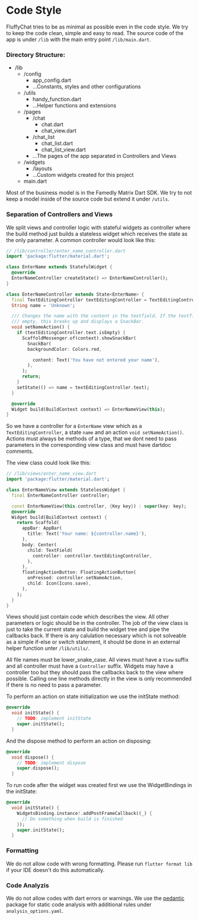 # Code Style

FluffyChat tries to be as minimal as possible even in the code style. We try to keep the code clean, simple and easy to read. The source code of the app is under `/lib` with the main entry point `/lib/main.dart`.

### Directory Structure:

- /lib
  - /config
    - app_config.dart
    - ...Constants, styles and other configurations
  - /utils
    - handy_function.dart
    - ...Helper functions and extensions
  - /pages
    - /chat
      - chat.dart
      - chat_view.dart
    - /chat_list
      - chat_list.dart
      - chat_list_view.dart
    - ...The pages of the app separated in Controllers and Views
  - /widgets
    - /layouts
    - ...Custom widgets created for this project
  - main.dart

Most of the business model is in the Famedly Matrix Dart SDK. We try to not keep a model inside of the source code but extend it under `/utils`.

### Separation of Controllers and Views

We split views and controller logic with stateful widgets as controller where the build method just builds a stateless widget which receives the state as the only parameter. A common controller would look like this:

```dart
// /lib/controller/enter_name_controller.dart
import 'package:flutter/material.dart';

class EnterName extends StatefulWidget {
  @override
  EnterNameController createState() => EnterNameController();
}

class EnterNameController extends State<EnterName> {
  final TextEditingController textEditingController = TextEditingController();
  String name = 'Unknown';

  /// Changes the name with the content in the textfield. If the textfield is
  /// empty, this breaks up and displays a SnackBar.
  void setNameAction() {
    if (textEditingController.text.isEmpty) {
      ScaffoldMessenger.of(context).showSnackBar(
        SnackBar(
        backgroundColor: Colors.red,

          content: Text('You have not entered your name'),
        ),
      );
      return;
    }
    setState(() => name = textEditingController.text);
  }

  @override
  Widget build(BuildContext context) => EnterNameView(this);
}
```

So we have a controller for a `EnterName` view which as a `TextEditingController`, a state `name` and an action `void setNameAction()`. Actions must always be methods of a type, that we dont need to pass parameters in the corresponding view class and must have dartdoc comments.

The view class could look like this:

```dart
// /lib/views/enter_name_view.dart
import 'package:flutter/material.dart';

class EnterNameView extends StatelessWidget {
  final EnterNameController controller;

  const EnterNameView(this.controller, {Key key}) : super(key: key);
  @override
  Widget build(BuildContext context) {
    return Scaffold(
      appBar: AppBar(
        title: Text('Your name: ${controller.name}'),
      ),
      body: Center(
        child: TextField(
          controller: controller.textEditingController,
        ),
      ),
      floatingActionButton: FloatingActionButton(
        onPressed: controller.setNameAction,
        child: Icon(Icons.save),
      ),
    );
  }
}
```

Views should just contain code which describes the view. All other parameters or logic should be in the controller. The job of the view class is just to take the current state and build the widget tree and pipe the callbacks back. If there is any calulation necessary which is not solveable as a simple if-else or switch statement, it should be done in an external helper function unter `/lib/utils/`.

All file names must be lower_snake_case. All views must have a `View` suffix and all controller must have a `Controller` suffix. Widgets may have a controller too but they should pass the callbacks back to the view where possible. Calling one line methods directly in the view is only recommended if there is no need to pass a parameter.

To perform an action on state initialization we use the initState method:

```dart
@override
  void initState() {
    // TODO: implement initState
    super.initState();
  }
```

And the dispose method to perform an action on disposing:

```dart
@override
  void dispose() {
    // TODO: implement dispose
    super.dispose();
  }
```

To run code after the widget was created first we use the WidgetBindings in the initState:

```dart
@override
  void initState() {
    WidgetsBinding.instance!.addPostFrameCallback((_) {
      // Do something when build is finished
    });
    super.initState();
  }
```

### Formatting

We do not allow code with wrong formatting. Please run `flutter format lib` if your IDE doesn't do this automatically.

### Code Analyzis

We do not allow codes with dart errors or warnings. We use the [pedantic](https://pub.dev/packages/pedantic) package for static code analysis with additional rules under `analysis_options.yaml`.
